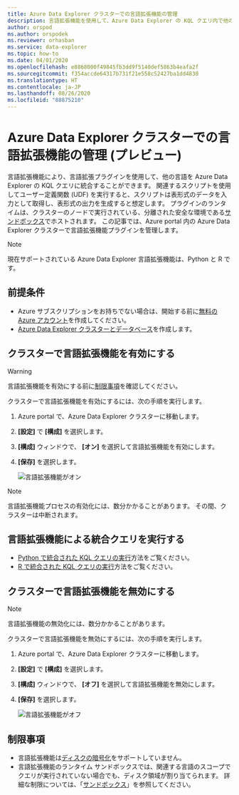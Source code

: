 ```yaml
---
title: Azure Data Explorer クラスターでの言語拡張機能の管理
description: 言語拡張機能を使用して、Azure Data Explorer の KQL クエリ内で他の言語を統合します。
author: orspod
ms.author: orspodek
ms.reviewer: orhasban
ms.service: data-explorer
ms.topic: how-to
ms.date: 04/01/2020
ms.openlocfilehash: e8868000f49845fb3dd9f5140def5863b4eafa2f
ms.sourcegitcommit: f354accde64317b731f21e558c52427ba1dd4830
ms.translationtype: HT
ms.contentlocale: ja-JP
ms.lasthandoff: 08/26/2020
ms.locfileid: "88875210"
---
```

# <a name="manage-language-extensions-in-your-azure-data-explorer-cluster-preview"></a>Azure Data Explorer クラスターでの言語拡張機能の管理 (プレビュー)

言語拡張機能により、言語拡張プラグインを使用して、他の言語を Azure Data Explorer の KQL クエリに統合することができます。 関連するスクリプトを使用してユーザー定義関数 (UDF) を実行すると、スクリプトは表形式のデータを入力として取得し、表形式の出力を生成すると想定します。 プラグインのランタイムは、クラスターのノードで実行されている、分離された安全な環境である[サンドボックス](kusto/concepts/sandboxes.md)でホストされます。 この記事では、Azure portal 内の Azure Data Explorer クラスターで言語拡張機能プラグインを管理します。

> [!NOTE]
> 現在サポートされている Azure Data Explorer 言語拡張機能は、Python と R です。

## <a name="prerequisites"></a>前提条件

* Azure サブスクリプションをお持ちでない場合は、開始する前に[無料の Azure アカウント](https://azure.microsoft.com/free/)を作成してください。
* [Azure Data Explorer クラスターとデータベース](create-cluster-database-portal.md)を作成します。

## <a name="enable-language-extensions-on-your-cluster"></a>クラスターで言語拡張機能を有効にする

> [!WARNING]
> 言語拡張機能を有効にする前に[制限事項](#limitations)を確認してください。

クラスターで言語拡張機能を有効にするには、次の手順を実行します。

1. Azure portal で、Azure Data Explorer クラスターに移動します。 
1. **[設定]** で **[構成]** を選択します。 
1. **[構成]** ウィンドウで、 **[オン]** を選択して言語拡張機能を有効にします。
1. **[保存]** を選択します。
 
    ![言語拡張機能がオン](media/language-extensions/configurations-enable-extension.png)

> [!NOTE]
> 言語拡張機能プロセスの有効化には、数分かかることがあります。 その間、クラスターは中断されます。
 
## <a name="run-language-extension-integrated-queries"></a>言語拡張機能による統合クエリを実行する

* [Python で統合された KQL クエリの実行](kusto/query/pythonplugin.md)方法をご覧ください。
* [R で統合された KQL クエリの実行](kusto/query/rplugin.md)方法をご覧ください。 

## <a name="disable-language-extensions-on-your-cluster"></a>クラスターで言語拡張機能を無効にする

> [!NOTE]
> 言語拡張機能の無効化には、数分かかることがあります。

クラスターで言語拡張機能を無効にするには、次の手順を実行します。

1. Azure portal で、Azure Data Explorer クラスターに移動します。 
1. **[設定]** で **[構成]** を選択します。 
1. **[構成]** ウィンドウで、 **[オフ]** を選択して言語拡張機能を無効にします。
1. **[保存]** を選択します。

    ![言語拡張機能がオフ](media/language-extensions/configurations-disable-extension.png)

## <a name="limitations"></a>制限事項

* 言語拡張機能は[ディスクの暗号化](cluster-disk-encryption.md)をサポートしていません。 
* 言語拡張機能のランタイム サンドボックスでは、関連する言語のスコープでクエリが実行されていない場合でも、ディスク領域が割り当てられます。
詳細な制限については、「[サンドボックス](kusto/concepts/sandboxes.md)」を参照してください。

